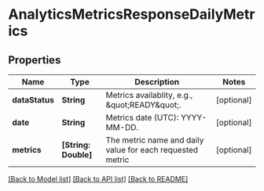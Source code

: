 # AnalyticsMetricsResponseDailyMetrics

## Properties
Name | Type | Description | Notes
------------ | ------------- | ------------- | -------------
**dataStatus** | **String** | Metrics availablity, e.g., \&quot;READY\&quot;. | [optional] 
**date** | **String** | Metrics date (UTC): YYYY-MM-DD. | [optional] 
**metrics** | **[String: Double]** | The metric name and daily value for each requested metric | [optional] 

[[Back to Model list]](../README.md#documentation-for-models) [[Back to API list]](../README.md#documentation-for-api-endpoints) [[Back to README]](../README.md)


